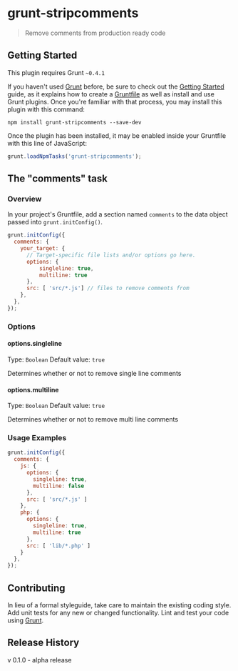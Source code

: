 # grunt-stripcomments

> Remove comments from production ready code

## Getting Started
This plugin requires Grunt `~0.4.1`

If you haven't used [Grunt](http://gruntjs.com/) before, be sure to check out the [Getting Started](http://gruntjs.com/getting-started) guide, as it explains how to create a [Gruntfile](http://gruntjs.com/sample-gruntfile) as well as install and use Grunt plugins. Once you're familiar with that process, you may install this plugin with this command:

```shell
npm install grunt-stripcomments --save-dev
```

Once the plugin has been installed, it may be enabled inside your Gruntfile with this line of JavaScript:

```js
grunt.loadNpmTasks('grunt-stripcomments');
```

## The "comments" task

### Overview
In your project's Gruntfile, add a section named `comments` to the data object passed into `grunt.initConfig()`.

```js
grunt.initConfig({
  comments: {
    your_target: {
      // Target-specific file lists and/or options go here.
      options: {
          singleline: true,
          multiline: true
      },
      src: [ 'src/*.js'] // files to remove comments from
    },
  },
});
```

### Options

#### options.singleline
Type: `Boolean`
Default value: `true`

Determines whether or not to remove single line comments

#### options.multiline
Type: `Boolean`
Default value: `true`

Determines whether or not to remove multi line comments

### Usage Examples

```js
grunt.initConfig({
  comments: {
    js: {
      options: {
        singleline: true,
        multiline: false
      },
      src: [ 'src/*.js' ]
    },
    php: {
      options: {
        singleline: true,
        multiline: true
      },
      src: [ 'lib/*.php' ]
    }
  },
});
```

## Contributing
In lieu of a formal styleguide, take care to maintain the existing coding style. Add unit tests for any new or changed functionality. Lint and test your code using [Grunt](http://gruntjs.com/).

## Release History
v 0.1.0 - alpha release
